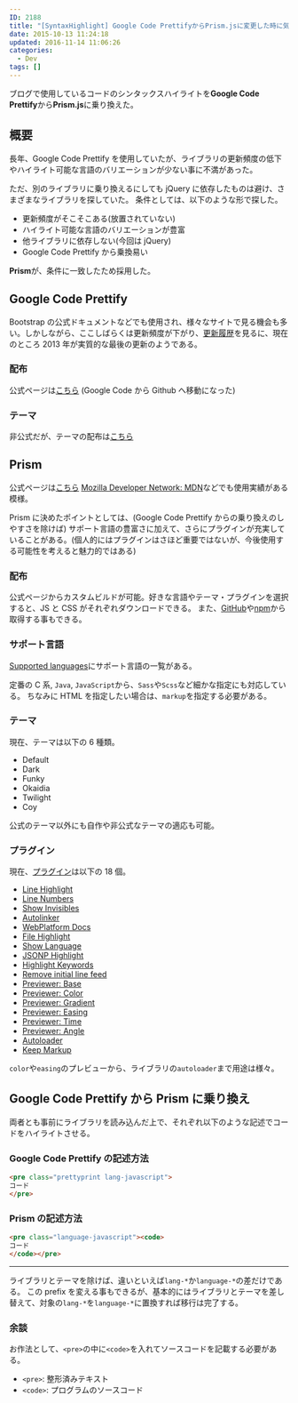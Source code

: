 ```yaml
---
ID: 2188
title: "[SyntaxHighlight] Google Code PrettifyからPrism.jsに変更した時に気をつけたこと"
date: 2015-10-13 11:24:18
updated: 2016-11-14 11:06:26
categories:
  - Dev
tags: []
---
```


ブログで使用しているコードのシンタックスハイライトを**Google Code Prettify**から**Prism.js**に乗り換えた。

<!--more-->

## 概要

長年、Google Code Prettify を使用していたが、ライブラリの更新頻度の低下やハイライト可能な言語のバリエーションが少ない事に不満があった。

ただ、別のライブラリに乗り換えるにしても jQuery に依存したものは避け、さまざまなライブラリを探していた。
条件としては、以下のような形で探した。

- 更新頻度がそこそこある(放置されていない)
- ハイライト可能な言語のバリエーションが豊富
- 他ライブラリに依存しない(今回は jQuery)
- Google Code Prettify から乗換易い

**Prism**が、条件に一致したため採用した。

## Google Code Prettify

Bootstrap の公式ドキュメントなどでも使用され、様々なサイトで見る機会も多い。しかしながら、ここしばらくは更新頻度が下がり、[更新履歴](https://github.com/google/code-prettify/blob/master/CHANGES.md)を見るに、現在のところ 2013 年が実質的な最後の更新のようである。

### 配布

公式ページは[こちら](https://github.com/google/code-prettify) (Google Code から Github へ移動になった)

### テーマ

非公式だが、テーマの配布は[こちら](http://jmblog.github.io/color-themes-for-google-code-prettify/)

## Prism

公式ページは[こちら](http://prismjs.com)
[Mozilla Developer Network: MDN](https://developer.mozilla.org/ja/)などでも使用実績がある模様。

Prism に決めたポイントとしては、(Google Code Prettify からの乗り換えのしやすさを除けば) サポート言語の豊富さに加えて、さらにプラグインが充実していることがある。(個人的にはプラグインはさほど重要ではないが、今後使用する可能性を考えると魅力的ではある)

### 配布

公式ページからカスタムビルドが可能。好きな言語やテーマ・プラグインを選択すると、JS と CSS がそれぞれダウンロードできる。
また、[GitHub](https://github.com/PrismJS/prism)や[npm](https://www.npmjs.com/package/prismjs)から取得する事もできる。

### サポート言語

[Supported languages](http://prismjs.com/#languages-list)にサポート言語の一覧がある。

定番の C 系, `Java`, `JavaScript`から、`Sass`や`Scss`など細かな指定にも対応している。
ちなみに HTML を指定したい場合は、`markup`を指定する必要がある。

### テーマ

現在、テーマは以下の 6 種類。

- Default
- Dark
- Funky
- Okaidia
- Twilight
- Coy

公式のテーマ以外にも自作や非公式なテーマの適応も可能。

### プラグイン

現在、[プラグイン](http://prismjs.com/#plugins)は以下の 18 個。

- [Line Highlight](http://prismjs.com/plugins/line-highlight)
- [Line Numbers](http://prismjs.com/plugins/line-numbers)
- [Show Invisibles](http://prismjs.com/plugins/show-invisibles)
- [Autolinker](http://prismjs.com/plugins/autolinker)
- [WebPlatform Docs](http://prismjs.com/plugins/wpd)
- [File Highlight](http://prismjs.com/plugins/file-highlight)
- [Show Language](http://prismjs.com/plugins/show-language)
- [JSONP Highlight](http://prismjs.com/plugins/jsonp-highlight)
- [Highlight Keywords](http://prismjs.com/plugins/highlight-keywords)
- [Remove initial line feed](http://prismjs.com/plugins/remove-initial-line-feed)
- [Previewer: Base](http://prismjs.com/plugins/previewer-base)
- [Previewer: Color](http://prismjs.com/plugins/previewer-color)
- [Previewer: Gradient](http://prismjs.com/plugins/previewer-gradient)
- [Previewer: Easing](http://prismjs.com/plugins/previewer-easing)
- [Previewer: Time](http://prismjs.com/plugins/previewer-time)
- [Previewer: Angle](http://prismjs.com/plugins/previewer-angle)
- [Autoloader](http://prismjs.com/plugins/autoloader)
- [Keep Markup](http://prismjs.com/plugins/keep-markup)

`color`や`easing`のプレビューから、ライブラリの`autoloader`まで用途は様々。

## Google Code Prettify から Prism に乗り換え

両者とも事前にライブラリを読み込んだ上で、それぞれ以下のような記述でコードをハイライトさせる。

### Google Code Prettify の記述方法

```html
<pre class="prettyprint lang-javascript">
コード
</pre>
```

### Prism の記述方法

```html
<pre class="language-javascript"><code>
コード
</code></pre>
```

---

ライブラリとテーマを除けば、違いといえば`lang-*`か`language-*`の差だけである。
この prefix を変える事もできるが、基本的にはライブラリとテーマを差し替えて、対象の`lang-*`を`language-*`に置換すれば移行は完了する。

### 余談

お作法として、`<pre>`の中に`<code>`を入れてソースコードを記載する必要がある。

- `<pre>`: 整形済みテキスト
- `<code>`: プログラムのソースコード
